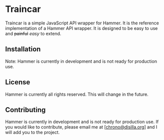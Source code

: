# Traincar

Traincar is a simple JavaScript API wrapper for Hammer. It is the reference implementation of a Hammer API wrapper. It is designed to be easy to use and ~~painful~~ *easy* to extend.

## Installation

Note: Hammer is currently in development and is not ready for production use.
## License

Hammer is currently all rights reserved. This will change in the future.

## Contributing

Hammer is currently in development and is not ready for production use. If you would like to contribute, please email me at [chrono@disilla.org] and I will add you to the project.